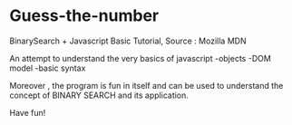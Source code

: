 # Guess-the-number
BinarySearch + Javascript Basic Tutorial, Source : Mozilla MDN

An attempt to understand the very basics of javascript
-objects
-DOM model
-basic syntax

Moreover , the program is fun in itself and can be used to understand 
the concept of BINARY SEARCH and its application.

Have fun!
